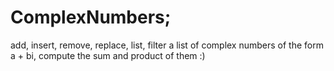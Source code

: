 # ComplexNumbers;
add, insert, remove, replace, list, filter a list of complex numbers of the form a + bi, compute the sum and product of them :)
